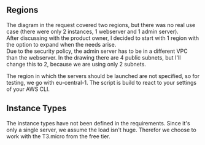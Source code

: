 ## Regions
The diagram in the request covered two regions, but there was no real use case (there were only 2 instances, 1 webserver and 1 admin server).   
After discussing with the product owner, I decided to start with 1 region with the option to expand when the needs arise.   
Due to the security policy, the admin server has to be in a different VPC than the webserver. In the drawing there are 4 public subnets, but I'll change this to 2, because we are using only 2 subnets. 
  
The region in which the servers should be launched are not specified, so for testing, we go with eu-central-1. The script is build to react to your settings of your AWS CLI.

## Instance Types
The instance types have not been defined in the requirements. Since it's only a single server, we assume the load isn't huge. Therefor we choose to work with the T3.micro from the free tier.
